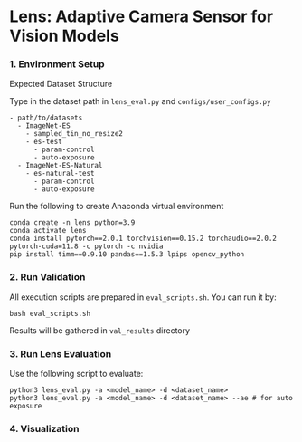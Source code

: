 # Lens: Adaptive Camera Sensor for Vision Models

### 1. Environment Setup

Expected Dataset Structure

Type in the dataset path in `lens_eval.py` and `configs/user_configs.py`

```
- path/to/datasets
  - ImageNet-ES
    - sampled_tin_no_resize2
    - es-test
      - param-control
      - auto-exposure
  - ImageNet-ES-Natural
    - es-natural-test
      - param-control
      - auto-exposure
```

Run the following to create Anaconda virtual environment

```
conda create -n lens python=3.9
conda activate lens
conda install pytorch==2.0.1 torchvision==0.15.2 torchaudio==2.0.2 pytorch-cuda=11.8 -c pytorch -c nvidia
pip install timm==0.9.10 pandas==1.5.3 lpips opencv_python
```

### 2. Run Validation

All execution scripts are prepared in `eval_scripts.sh`. You can run it by:

```
bash eval_scripts.sh
```

Results will be gathered in `val_results` directory

### 3. Run Lens Evaluation

Use the following script to evaluate:

```
python3 lens_eval.py -a <model_name> -d <dataset_name>
python3 lens_eval.py -a <model_name> -d <dataset_name> --ae # for auto exposure
```

### 4. Visualization

